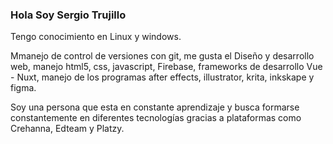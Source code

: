 ### Hola Soy Sergio Trujillo

Tengo conocimiento en Linux y windows.

Mmanejo de control de versiones con git, me gusta el Diseño y desarrollo web, manejo html5, css, javascript, Firebase, frameworks de desarrollo Vue - Nuxt, manejo de los programas after effects, illustrator, krita, inkskape y figma.

Soy una persona que esta en constante aprendizaje y busca formarse constantemente en diferentes tecnologías gracias a plataformas como Crehanna, Edteam y Platzy.

<!--
**strujillodv/strujillodv** is a ✨ _special_ ✨ repository because its `README.md` (this file) appears on your GitHub profile.

Here are some ideas to get you started:

- 🔭 I’m currently working on ...
- 🌱 I’m currently learning ...
- 👯 I’m looking to collaborate on ...
- 🤔 I’m looking for help with ...
- 💬 Ask me about ...
- 📫 How to reach me: ...
- 😄 Pronouns: ...
- ⚡ Fun fact: ...
-->
